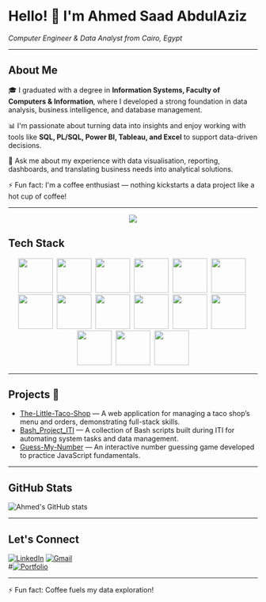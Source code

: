 # Hello! 👋 I'm Ahmed Saad AbdulAziz  
*Computer Engineer & Data Analyst from Cairo, Egypt*

---

## About Me  
🎓 I graduated with a degree in **Information Systems, Faculty of Computers & Information**, where I developed a strong foundation in data analysis, business intelligence, and database management.  

📊 I'm passionate about turning data into insights and enjoy working with tools like **SQL, PL/SQL, Power BI, Tableau, and Excel** to support data-driven decisions.  

💬 Ask me about my experience with data visualisation, reporting, dashboards, and translating business needs into analytical solutions.  

⚡ Fun fact: I'm a coffee enthusiast — nothing kickstarts a data project like a hot cup of coffee!

---

<p align="center">
  <a href="https://github.com/DenverCoder1/readme-typing-svg">
    <img src="https://readme-typing-svg.herokuapp.com/?lines=Full-stack%20web%20developer;Always%20learning%20new%20technologies&font=Fira%20Code&center=true&width=440&height=45&color=f75c7e&vCenter=true&size=22" />
  </a>
</p>

## Tech Stack  
<p align="center">
  <img src="https://img.shields.io/badge/-HTML-05122A?style=flat&logo=HTML5" height="70" />&nbsp;
  <img src="https://img.shields.io/badge/-CSS-05122A?style=flat&logo=CSS3&logoColor=1572B6" height="70" />&nbsp;
  <img src="https://img.shields.io/badge/-JavaScript-05122A?style=flat&logo=javascript" height="70" />&nbsp;
  <img src="https://img.shields.io/badge/-jQuery-05122A?style=flat&logo=jquery" height="70" />&nbsp;
  <img src="https://img.shields.io/badge/-Bootstrap-05122A?style=flat&logo=bootstrap" height="70" />&nbsp;
  <img src="https://img.shields.io/badge/-C%23-05122A?style=flat&logo=c-sharp" height="70" />&nbsp;
  <img src="https://img.shields.io/badge/-Entity%20Framework-05122A?style=flat" height="70" />&nbsp;
  <img src="https://img.shields.io/badge/-MVC-05122A?style=flat&logo=ASP.NET" height="70" />&nbsp;
  <img src="https://img.shields.io/badge/-Web%20API-05122A?style=flat" height="70" />&nbsp;
  <img src="https://img.shields.io/badge/-Angular-05122A?style=flat&logo=angular" height="70" />&nbsp;
  <img src="https://img.shields.io/badge/-SQL-05122A?style=flat&logo=postgresql&logoColor=white" height="70" />&nbsp;
  <img src="https://img.shields.io/badge/-PL%2FSQL-05122A?style=flat&logo=oracle&logoColor=white" height="70" />&nbsp;
  <img src="https://img.shields.io/badge/-PHP-05122A?style=flat&logo=php&logoColor=white" height="70" />&nbsp;
  <img src="https://img.shields.io/badge/-Power%20BI-05122A?style=flat&logo=powerbi&logoColor=F2C811" height="70" />&nbsp;
  <img src="https://img.shields.io/badge/-Tableau-05122A?style=flat&logo=tableau&logoColor=E97627" height="70" />
</p>






---

## Projects 🚀  
- [The-Little-Taco-Shop](https://github.com/AhmedSaad5/The-Little-Taco-Shop) — A web application for managing a taco shop’s menu and orders, demonstrating full-stack skills.  
- [Bash_Project_ITI](https://github.com/AhmedSaad5/Bash_Project_ITI) — A collection of Bash scripts built during ITI for automating system tasks and data management.  
- [Guess-My-Number](https://github.com/AhmedSaad5/Guess-My-Number) — An interactive number guessing game developed to practice JavaScript fundamentals.

---

## GitHub Stats  
![Ahmed's GitHub stats](https://github-readme-stats.vercel.app/api?username=AhmedSaad5&show_icons=true&theme=radical)

---

## Let's Connect  
[![LinkedIn](https://img.shields.io/badge/LinkedIn-Ahmed%20AbdulAziz-blue?style=flat&logo=linkedin)]([https://www.linkedin.com/in/your-linkedin-profile](https://www.linkedin.com/in/ahmed-masoud93/))  
[![Gmail](https://img.shields.io/badge/Gmail-Ahmed%20AbdulAziz-red?style=flat&logo=gmail)](mailto:mod0yh74@gmail.com)  
#[![Portfolio](https://img.shields.io/badge/Portfolio-Website-0078D7?style=flat&logo=github)](https://your-portfolio-link.com)

---

⚡ Fun fact: Coffee fuels my data exploration!
